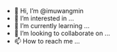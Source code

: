 - 👋 Hi, I’m @imuwangmin
- 👀 I’m interested in ...
- 🌱 I’m currently learning ...
- 💞️ I’m looking to collaborate on ...
- 📫 How to reach me ...

<!---
imuwangmin/imuwangmin is a ✨ special ✨ repository because its `README.md` (this file) appears on your GitHub profile.
You can click the Preview link to take a look at your changes.
--->
